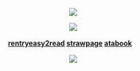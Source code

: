 
  <p align="center">
</p>
 <p align="center">
<img src="https://file.garden/Zy4Qac38k0TT_wEe/__hong_lu_sketch-removebg-preview.png" data-canonical-src="(https://pbs.twimg.com/media/GYszLABX0AAIY8N?format=jpg&name=4096x4096)" width =  />
</p>
<p align="center">
  <img src="https://komarev.com/ghpvc/?username=richardsterling&label=SINNERS&color=cf2727">
  </p>
<div align="center">

<b> [rentry](https://rentry.co/yuridivye)[easy2read](https://rentry.co/fishmael) [strawpage](https://gachikoi.straw.page/) [atabook](https://kurode.atabook.org/)ㅤ</b>

<p align="center">
  <img src="https://file.garden/Zy4Qac38k0TT_wEe/Screenshot%202024-12-06%20022635.png">
  </p>




